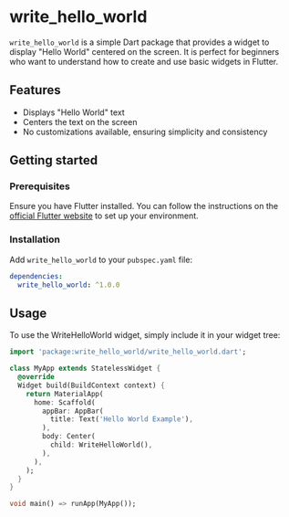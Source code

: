 # write_hello_world

`write_hello_world` is a simple Dart package that provides a widget to display "Hello World" centered on the screen. It is perfect for beginners who want to understand how to create and use basic widgets in Flutter.

## Features

- Displays "Hello World" text
- Centers the text on the screen
- No customizations available, ensuring simplicity and consistency

## Getting started

### Prerequisites

Ensure you have Flutter installed. You can follow the instructions on the [official Flutter website](https://flutter.dev/docs/get-started/install) to set up your environment.

### Installation

Add `write_hello_world` to your `pubspec.yaml` file:

```yaml
dependencies:
  write_hello_world: ^1.0.0
```

## Usage
To use the WriteHelloWorld widget, simply include it in your widget tree:
```dart
import 'package:write_hello_world/write_hello_world.dart';

class MyApp extends StatelessWidget {
  @override
  Widget build(BuildContext context) {
    return MaterialApp(
      home: Scaffold(
        appBar: AppBar(
          title: Text('Hello World Example'),
        ),
        body: Center(
          child: WriteHelloWorld(),
        ),
      ),
    );
  }
}

void main() => runApp(MyApp());
```


